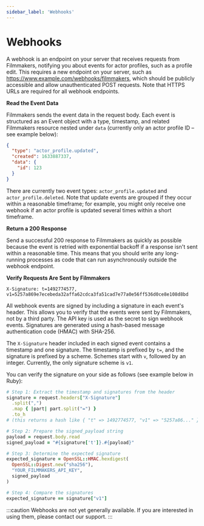 ```yaml
---
sidebar_label: 'Webhooks'
---
```


# Webhooks

A webhook is an endpoint on your server that receives requests from Filmmakers, notifying you about events for actor profiles, such as a profile edit. This requires a new endpoint on your server, such as https://www.example.com/webhooks/filmmakers, which should be publicly accessible and allow unauthenticated POST requests. Note that HTTPS URLs are required for all webhook endpoints.

**Read the Event Data**

Filmmakers sends the event data in the request body. Each event is structured as an Event object with a type, timestamp, and related Filmmakers resource nested under `data` (currently only an actor profile ID – see example below):

```json
{
  "type": "actor_profile.updated",
  "created": 1633887337,
  "data": {
    "id": 123
  }
}
```

There are currently two event types: `actor_profile.updated` and `actor_profile.deleted`. Note that update events are grouped if they occur within a reasonable timeframe; for example, you might only receive one webhook if an actor profile is updated several times within a short timeframe.

**Return a 200 Response**

Send a successful 200 response to Filmmakers as quickly as possible because the event is retried with exponential backoff if a response isn't sent within a reasonable time. This means that you should write any long-running processes as code that can run asynchronously outside the webhook endpoint.

**Verify Requests Are Sent by Filmmakers**

```
X-Signature: t=1492774577, v1=5257a869e7ecebeda32affa62cdca3fa51cad7e77a0e56ff536d0ce8e108d8bd
```

All webhook events are signed by including a signature in each event's header. This allows you to verify that the events were sent by Filmmakers, not by a third party. The API key is used as the secret to sign webhook events. Signatures are generated using a hash-based message authentication code (HMAC) with SHA-256.

The `X-Signature` header included in each signed event contains a timestamp and one signature. The timestamp is prefixed by `t=`, and the signature is prefixed by a scheme. Schemes start with `v`, followed by an integer. Currently, the only signature scheme is `v1`.

You can verify the signature on your side as follows (see example below in Ruby):

```ruby
# Step 1: Extract the timestamp and signatures from the header
signature = request.headers["X-Signature"]
  .split(",")
  .map { |part| part.split("=") }
  .to_h
# (this returns a hash like { "t" => 1492774577, "v1" => "5257a86..." })

# Step 2: Prepare the signed_payload string
payload = request.body.read
signed_payload = "#{signature['t']}.#{payload}"

# Step 3: Determine the expected signature
expected_signature = OpenSSL::HMAC.hexdigest(
  OpenSSL::Digest.new("sha256"),
  "YOUR_FILMMAKERS_API_KEY",
  signed_payload
)

# Step 4: Compare the signatures
expected_signature == signature["v1"]
```

:::caution
Webhooks are not yet generally available. If you are interested in using them, please contact our support.
:::
